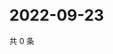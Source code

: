 # 2022-09-23

共 0 条

<!-- BEGIN WEIBO -->
<!-- 最后更新时间 Fri Sep 23 2022 22:29:28 GMT+0800 (China Standard Time) -->

<!-- END WEIBO -->
